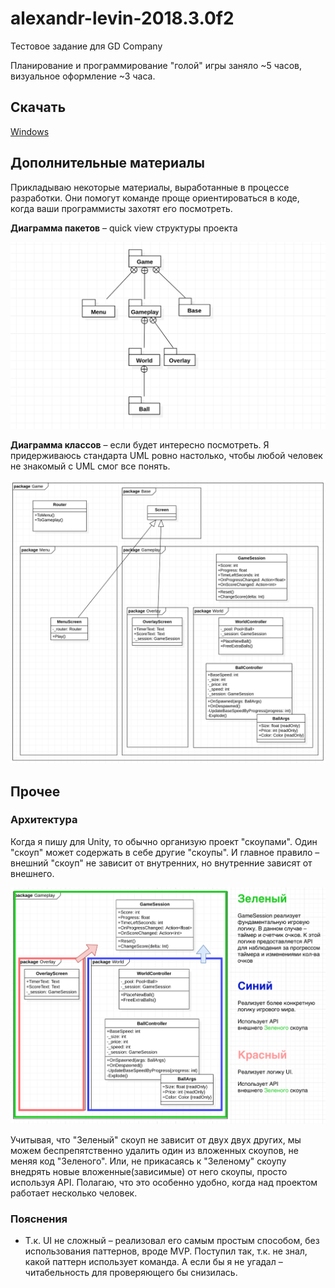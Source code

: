 # alexandr-levin-2018.3.0f2

Тестовое задание для GD Company

Планирование и программирование "голой" игры заняло ~5 часов, визуальное оформление ~3 часа.

## Скачать

[Windows](https://github.com/alexandr2levin/alexandr-levin-2018.3.0f2/releases/download/1.0/alexandr-levin-2018.3.0f2-win.zip)

## Дополнительные материалы

Прикладываю некоторые материалы, выработанные в процессе разработки. Они помогут команде проще ориентироваться в коде, когда ваши программисты захотят его посмотреть.

**Диаграмма пакетов** – quick view структуры проекта

![sample text](https://raw.githubusercontent.com/alexandr2levin/alexandr-levin-2018.3.0f2/master/art/UML%20Package%20Diagram.png)

**Диаграмма классов** – если будет интересно посмотреть. Я придерживаюсь стандарта UML ровно настолько, чтобы любой человек не знакомый с UML смог все понять.

![sample text](https://raw.githubusercontent.com/alexandr2levin/alexandr-levin-2018.3.0f2/master/art/UML%20Class%20Diagram.png)

## Прочее

### Архитектура

Когда я пишу для Unity, то обычно организую проект "скоупами". Один "скоуп" может содержать в себе другие "скоупы". И главное правило – внешний "скоуп" не зависит от внутренних, но внутренние зависят от внешнего.

![sample text](https://raw.githubusercontent.com/alexandr2levin/alexandr-levin-2018.3.0f2/master/art/Architecture%20Example.png)

Учитывая, что "Зеленый" скоуп не зависит от двух двух других, мы можем беспрепятственно удалить один из вложенных скоупов, не меняя код "Зеленого". Или, не прикасаясь к "Зеленому" скоупу внедрять новые вложенные(зависимые) от него скоупы, просто используя API. Полагаю, что это особенно удобно, когда над проектом работает несколько человек.

### Пояснения

* Т.к. UI не сложный – реализовал его самым простым способом, без использования паттернов, вроде MVP. Поступил так, т.к. не знал, какой паттерн использует команда. А если бы я не угадал – читабельность для проверяющего бы снизилась.

